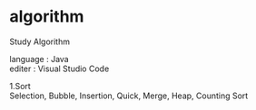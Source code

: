 # algorithm

Study Algorithm  

language : Java  
editer : Visual Studio Code  

1.Sort  
Selection, Bubble, Insertion, Quick, Merge, Heap, Counting Sort
